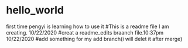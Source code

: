 # hello_world
first time pengyi is learning how to use it
#This is a readme file I am creating. 10/22/2020
#creat a readme_edits braanch file.10:37pm 10/22/2020
#add something for my add branch(i will delet it after merge)
